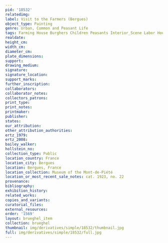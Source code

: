 ```yaml
---
pid: '18532'
relatedimg: 
label: Visit to the Farmers (Bergues)
object_type: Painting
genre: Urban, Common and Peasant Life
tags: Farming House Burghers Children Peasants Interior_Scene Labor Household_items
realdate: 
height_cm: 
width_cm: 
diameter_cm: 
plate_dimensions: 
support: 
drawing_medium: 
signature: 
signature_location: 
support_marks: 
further_inscription: 
collaborators: 
collaborator_notes: 
collectors_patrons: 
print_type: 
print_notes: 
printmaker: 
publisher: 
states: 
our_attribution: 
other_attribution_authorities: 
ertz_1979: 
ertz_2008: 
bailey_walker: 
hollstein_no: 
collection_type: Public
location_country: France
location_city: Bergues
location: Bergues, France
location_collection: Museum of the Mont-de-Piété
location_or_most_recent_sale_notes: cat. 1923, no. 22
provenance: 
bibliography: 
exhibition_history: 
related_works: 
copies_and_variants: 
curatorial_files: 
external_resources: 
order: '1569'
layout: brueghel_item
collection: brueghel
thumbnail: img/derivatives/simple/18532/thumbnail.jpg
full: img/derivatives/simple/18532/full.jpg
---
```

